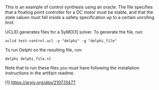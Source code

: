 
This is an example of control synthesis using an oracle. The file specifies that a floating point controller for a DC motor must be stable, and that the state values must fall inside a safety specification
up to a certain unrolling limit. 

UCLID generates files for a SyMO[1] solver. To generate the file, run:

```
uclid test-control.ucl -y "delphi" -g "delphi_file"
```

To run Delphi on the resulting file, run:

```
delphi delphi_file.sl
```

Note that to run these files you must have following the installation instructions in the artifact readme. 

[1] https://arxiv.org/abs/2107.13477
